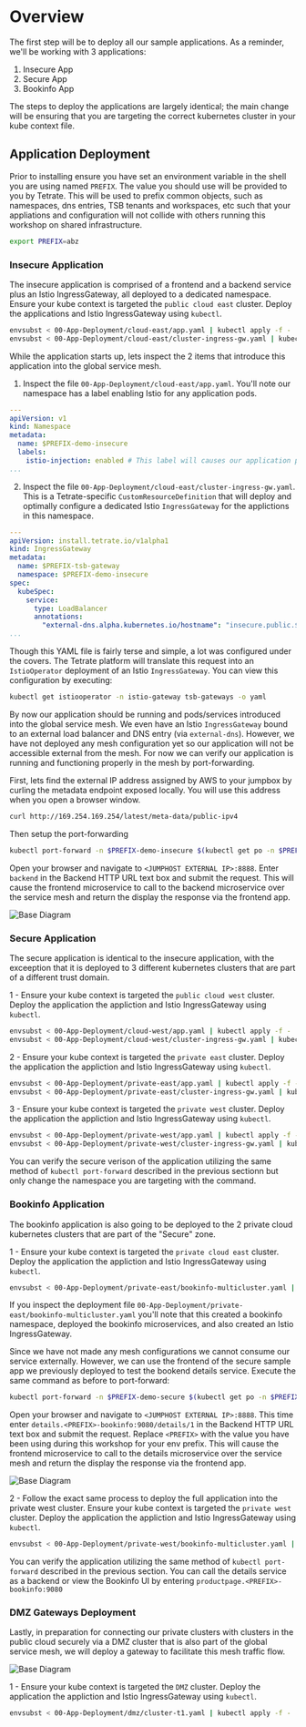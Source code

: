 # Overview
The first step will be to deploy all our sample applications. As a reminder, we'll be working with 3 applications:
1. Insecure App
2. Secure App
3. Bookinfo App

The steps to deploy the applications are largely identical; the main change will be ensuring that you are targeting the correct kubernetes cluster in your kube context file.

## Application Deployment
Prior to installing ensure you have set an environment variable in the shell you are using named `PREFIX`.  The value you should use will be provided to you by Tetrate.  This will be used to prefix common objects, such as namespaces, dns entries, TSB tenants and workspaces, etc such that your appliations and configuration will not collide with others running this workshop on shared infrastructure.

```bash
export PREFIX=abz
```

### Insecure Application
The insecure application is comprised of a frontend and a backend service plus an Istio IngressGateway, all deployed to a dedicated namespace.  Ensure your kube context is targeted the `public cloud east` cluster.  Deploy the applications and Istio IngressGateway using `kubectl`.

```bash
envsubst < 00-App-Deployment/cloud-east/app.yaml | kubectl apply -f -
envsubst < 00-App-Deployment/cloud-east/cluster-ingress-gw.yaml | kubectl apply -f -
```

While the application starts up, lets inspect the 2 items that introduce this application into the global service mesh.  
1. Inspect the file `00-App-Deployment/cloud-east/app.yaml`.  You'll note our namespace has a label enabling Istio for any application pods.
```yaml
---
apiVersion: v1
kind: Namespace
metadata:
  name: $PREFIX-demo-insecure  
  labels:
    istio-injection: enabled # This label will causes our application pods to receive an envoy sidecar container
...
```

2. Inspect the file `00-App-Deployment/cloud-east/cluster-ingress-gw.yaml`.  This is a Tetrate-specific `CustomResourceDefinition` that will deploy and optimally configure a dedicated Istio `IngressGateway` for the applictions in this namespace.
```yaml
---
apiVersion: install.tetrate.io/v1alpha1
kind: IngressGateway
metadata:
  name: $PREFIX-tsb-gateway
  namespace: $PREFIX-demo-insecure
spec:
  kubeSpec:
    service:
      type: LoadBalancer
      annotations:
        "external-dns.alpha.kubernetes.io/hostname": "insecure.public.$PREFIX.cloud.zwickey.net."
...
```

Though this YAML file is fairly terse and simple, a lot was configured under the covers.  The Tetrate platform will translate this request into an `IstioOperator` deployment of an Istio `IngressGateway`.  You can view this configuration by executing:
```bash
kubectl get istiooperator -n istio-gateway tsb-gateways -o yaml
```

By now our application should be running and pods/services introduced into the global service mesh.  We even have an Istio `IngressGateway` bound to an external load balancer and DNS entry (via `external-dns`).  However, we have not deployed any mesh configuration yet so our application will not be accessible external from the mesh.  For now we can verify our application is running and functioning properly in the mesh by port-forwarding.  

First, lets find the external IP address assigned by AWS to your jumpbox by curling the metadata endpoint exposed locally.  You will use this address when you open a browser window.

```bash
curl http://169.254.169.254/latest/meta-data/public-ipv4
```

Then setup the port-forwarding
```bash
kubectl port-forward -n $PREFIX-demo-insecure $(kubectl get po -n $PREFIX-demo-insecure --output=jsonpath={.items..metadata.name} -l app=frontend) --address 0.0.0.0 8888:8888
```

Open your browser and navigate to `<JUMPHOST EXTERNAL IP>:8888`.  Enter `backend` in the Backend HTTP URL text box and submit the request.  This will cause the frontend microservice to call to the backend microservice over the service mesh and return the display the response via the frontend app.

![Base Diagram](../images/01-app.png)

### Secure Application
The secure application is identical to the insecure application, with the exceeption that it is deployed to 3 different kubernetes clusters that are part of a different trust domain.  

1 - Ensure your kube context is targeted the `public cloud west` cluster.  Deploy the application the appliction and Istio IngressGateway using `kubectl`.
```bash
envsubst < 00-App-Deployment/cloud-west/app.yaml | kubectl apply -f -
envsubst < 00-App-Deployment/cloud-west/cluster-ingress-gw.yaml | kubectl apply -f -
```

2 - Ensure your kube context is targeted the `private east` cluster.  Deploy the application the appliction and Istio IngressGateway using `kubectl`.
```bash
envsubst < 00-App-Deployment/private-east/app.yaml | kubectl apply -f -
envsubst < 00-App-Deployment/private-east/cluster-ingress-gw.yaml | kubectl apply -f -
```

3 - Ensure your kube context is targeted the `private west` cluster.  Deploy the application the appliction and Istio IngressGateway using `kubectl`.
```bash
envsubst < 00-App-Deployment/private-west/app.yaml | kubectl apply -f -
envsubst < 00-App-Deployment/private-west/cluster-ingress-gw.yaml | kubectl apply -f -
```

You can verify the secure verison of the application utilizing the same method of `kubectl port-forward` described in the previous sectionn but only change the namespace you are targeting with the command.

### Bookinfo Application
The bookinfo application is also going to be deployed to the 2 private cloud kubernetes clusters that are part of the "Secure" zone.

1 - Ensure your kube context is targeted the `private cloud east` cluster.  Deploy the application the appliction and Istio IngressGateway using `kubectl`.

```bash
envsubst < 00-App-Deployment/private-east/bookinfo-multicluster.yaml | kubectl apply -f -
```

If you inspect the deployment file `00-App-Deployment/private-east/bookinfo-multicluster.yaml` you'll note that this created a bookinfo namespace, deployed the bookinfo microservices, and also created an Istio IngressGateway.  

Since we have not made any mesh configurations we cannot consume our service externally.  However, we can use the frontend of the secure sample app we previously deployed to test the bookend details service.  Execute the same command as before to port-forward:

```bash
kubectl port-forward -n $PREFIX-demo-secure $(kubectl get po -n $PREFIX-demo-secure --output=jsonpath={.items..metadata.name} -l app=frontend) --address 0.0.0.0 8888:8888
```

Open your browser and navigate to `<JUMPHOST EXTERNAL IP>:8888`.  This time enter `details.<PREFIX>-bookinfo:9080/details/1` in the Backend HTTP URL text box and submit the request.  Replace `<PREFIX>` with the value you have been using during this workshop for your env prefix.  This will cause the frontend microservice to call to the details microservice over the service mesh and return the display the response via the frontend app.

![Base Diagram](../images/01-bookinfo.png)

2 - Follow the exact same process to deploy the full application into the private west cluster.  Ensure your kube context is targeted the `private west` cluster.  Deploy the application the appliction and Istio IngressGateway using `kubectl`.

```bash
envsubst < 00-App-Deployment/private-west/bookinfo-multicluster.yaml | kubectl apply -f -
```

You can verify the application utilizing the same method of `kubectl port-forward` described in the previous section.  You can call the details service as a backend or view the Bookinfo UI by entering `productpage.<PREFIX>-bookinfo:9080`

### DMZ Gateways Deployment
Lastly, in preparation for connecting our private clusters with clusters in the public cloud securely via a DMZ cluster that is also part of the global service mesh, we will deploy a gateway to facilitate this mesh traffic flow.  

![Base Diagram](../images/01-multi-cloud.png)

1 - Ensure your kube context is targeted the `DMZ` cluster.  Deploy the application the appliction and Istio IngressGateway using `kubectl`.

```bash
envsubst < 00-App-Deployment/dmz/cluster-t1.yaml | kubectl apply -f -
```

